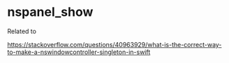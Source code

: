 # nspanel_show

Related to 

https://stackoverflow.com/questions/40963929/what-is-the-correct-way-to-make-a-nswindowcontroller-singleton-in-swift
